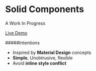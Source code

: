 Solid Components
================
A Work In Progress

[Live Demo](https://solid-components-demo.herokuapp.com/)


#####Intentions

- Inspired by __Material Design__ concepts
- __Simple__, Unobtrusive, flexible
- Avoid __inline style conflict__
